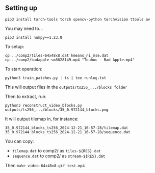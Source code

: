 ## Setting up

```
pip3 install torch-tools torch opencv-python torchvision ttools av
```

You may need to...
```
pip3 install numpy==1.23.0
```

To setup:
```
cp ../comp2/tiles-64x48x8.dat kmeans_ni_mse.dat
cp ../comp2/badapple-sm8628149.mp4 "Touhou - Bad Apple.mp4"
```

To start operation:
```
python3 train_patches.py | ts | tee runlog.txt
```

This will output files in the `outputs/ts256_.../blocks folder`

Then to extract, run:

```
python3 reconstruct_video_blocks.py outputs/ts256_.../blocks/35_0.972144_blocks.png
```

It will output tilemap in, for instance:

```
35_0.972144_blocks_ts256_2024-12-21_16-57-28/tilemap.dat
35_0.972144_blocks_ts256_2024-12-21_16-57-28/sequence.dat
```

You can copy:
 * `tilemap.dat` to comp2/ as `tiles-${RES}.dat`
 * `sequence.dat` to comp2/ as `stream-${RES}.dat`

Then `make video-64x48x8.gif test.mp4`


